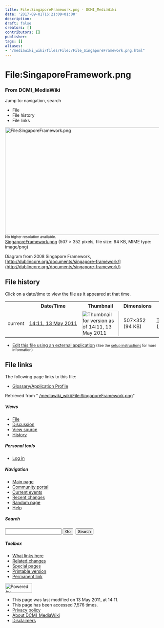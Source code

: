 ```yaml
---
title: File:SingaporeFramework.png - DCMI_MediaWiki
date: '2017-09-01T16:21:09+01:00'
description: 
draft: false
creators: []
contributors: []
publisher: 
tags: []
aliases:
- "/mediawiki_wiki/files/File:/File_SingaporeFramework.png.html"
---
```


<a id="top"></a>
# File:SingaporeFramework.png

### From DCMI\_MediaWiki

Jump to: navigation, search
<!-- start content -->
- File
- File history
- File links

 [<img alt="File:SingaporeFramework.png" src="/images/0/03/SingaporeFramework.png" width="507" height="352">](/mediawiki_wiki/files/SingaporeFramework.png)  
<small>No higher resolution available.</small>  
 [SingaporeFramework.png](/images/0/03/SingaporeFramework.png)‎ (507 × 352 pixels, file size: 94 KB, MIME type: image/png)

Diagram from 2008 Singapore Framework, [http://dublincore.org/documents/singapore-framework/](http://dublincore.org/documents/singapore-framework/)

<!-- 
NewPP limit report
Preprocessor node count: 1/1000000
Post-expand include size: 0/2097152 bytes
Template argument size: 0/2097152 bytes
Expensive parser function count: 0/100
-->
## File history

Click on a date/time to view the file as it appeared at that time.

<table class="wikitable filehistory">
  <tr>
    <td></td>
    <th>Date/Time</th>
    <th>Thumbnail</th>
    <th>Dimensions</th>
    <th>User</th>
    <th>Comment</th>
  </tr>
  <tr>
    <td>current</td>
    <td class="filehistory-selected" style="white-space: nowrap;"><a href="/mediawiki_wiki/files/SingaporeFramework.png">14:11, 13 May 2011</a></td>
    <td><a href="/images/0/03/SingaporeFramework.png"><img alt="Thumbnail for version as of 14:11, 13 May 2011" src="/images/0/03/SingaporeFramework.png" width="120" height="83"></a></td>
    <td>507×352 <span style="white-space: nowrap;">(94 KB)</span>
    </td>
    <td>
      <a href="/index.php/User:TomBaker" title="User:TomBaker" class="mw-userlink">TomBaker</a> <span style="white-space: nowrap;"> <span class="mw-usertoollinks">(<a href="/index.php?title=User_talk:TomBaker&amp;action=edit&amp;redlink=1" class="new" title="User talk:TomBaker (page does not exist)">Talk</a> | <a href="/index.php/Special:Contributions/TomBaker" title="Special:Contributions/TomBaker">contribs</a>)</span></span>
    </td>
    <td> <span class="comment">(Diagram from 2008 Singapore Framework, http://dublincore.org/documents/singapore-framework/)</span>
    </td>
  </tr>
</table>

  

- [Edit this file using an external application](/index.php?title=File:SingaporeFramework.png&action=edit&externaledit=true&mode=file "File:SingaporeFramework.png") <small>(See the <a href="http://www.mediawiki.org/wiki/Manual:External_editors" class="external text" rel="nofollow">setup instructions</a> for more information)</small>

## File links

The following page links to this file:

- [Glossary/Application Profile](/index.php/Glossary/Application_Profile "Glossary/Application Profile")

Retrieved from " [/mediawiki_wiki/File:SingaporeFramework.png](/mediawiki_wiki/files/File:/File:SingaporeFramework.png.html)"

<!-- end content -->

##### Views

- [File](/mediawiki_wiki/files/File:/File:SingaporeFramework.png.html "View the file page [c]")
- [Discussion](/index.php?title=File_talk:SingaporeFramework.png&action=edit&redlink=1 "Discussion about the content page [t]")
- [View source](/index.php?title=File:SingaporeFramework.png&action=edit "This page is protected.
You can view its source [e]")
- [History](/index.php?title=File:SingaporeFramework.png&action=history "Past revisions of this page [h]")

##### Personal tools

- [Log in](/index.php?title=Special:UserLogin&returnto=File:SingaporeFramework.png "You are encouraged to log in; however, it is not mandatory [o]")

<script type="text/javascript"> if (window.isMSIE55) fixalpha(); </script>

##### Navigation

- [Main page](/index.php/Main_Page "Visit the main page [z]")
- [Community portal](/index.php/DCMI_MediaWiki:Community_portal "About the project, what you can do, where to find things")
- [Current events](/index.php/DCMI_MediaWiki:Current_events "Find background information on current events")
- [Recent changes](/index.php/Special:RecentChanges "The list of recent changes in the wiki [r]")
- [Random page](/index.php/Special:Random "Load a random page [x]")
- [Help](/index.php/Help:Contents "The place to find out")

##### <label for="searchInput">Search</label>

<form action="/index.php" id="searchform">
				<input type="hidden" name="title" value="Special:Search">
				<input id="searchInput" title="Search DCMI_MediaWiki" accesskey="f" type="search" name="search">
				<input type="submit" name="go" class="searchButton" id="searchGoButton" value="Go" title="Go to a page with this exact name if exists"> 
				<input type="submit" name="fulltext" class="searchButton" id="mw-searchButton" value="Search" title="Search the pages for this text">
			</form>

##### Toolbox

- [What links here](/index.php/Special:WhatLinksHere/File:SingaporeFramework.png "List of all wiki pages that link here [j]")
- [Related changes](/index.php/Special:RecentChangesLinked/File:SingaporeFramework.png "Recent changes in pages linked from this page [k]")
- [Special pages](/index.php/Special:SpecialPages "List of all special pages [q]")
- [Printable version](/index.php?title=File:SingaporeFramework.png&printable=yes "Printable version of this page [p]")
- [Permanent link](/index.php?title=File:SingaporeFramework.png&oldid=424 "Permanent link to this revision of the page")

<!-- end of the left (by default at least) column -->

 [<img src="/skins/common/images/poweredby_mediawiki_88x31.png" height="31" width="88" alt="Powered by MediaWiki">](http://www.mediawiki.org/)

- This page was last modified on 13 May 2011, at 14:11.
- This page has been accessed 7,576 times.
- [Privacy policy](/index.php/DCMI_MediaWiki:Privacy_policy "DCMI MediaWiki:Privacy policy")
- [About DCMI\_MediaWiki](/index.php/DCMI_MediaWiki:About "DCMI MediaWiki:About")
- [Disclaimers](/index.php/DCMI_MediaWiki:General_disclaimer "DCMI MediaWiki:General disclaimer")

<script>if (window.runOnloadHook) runOnloadHook();</script><!-- Served in 0.459 secs. -->

